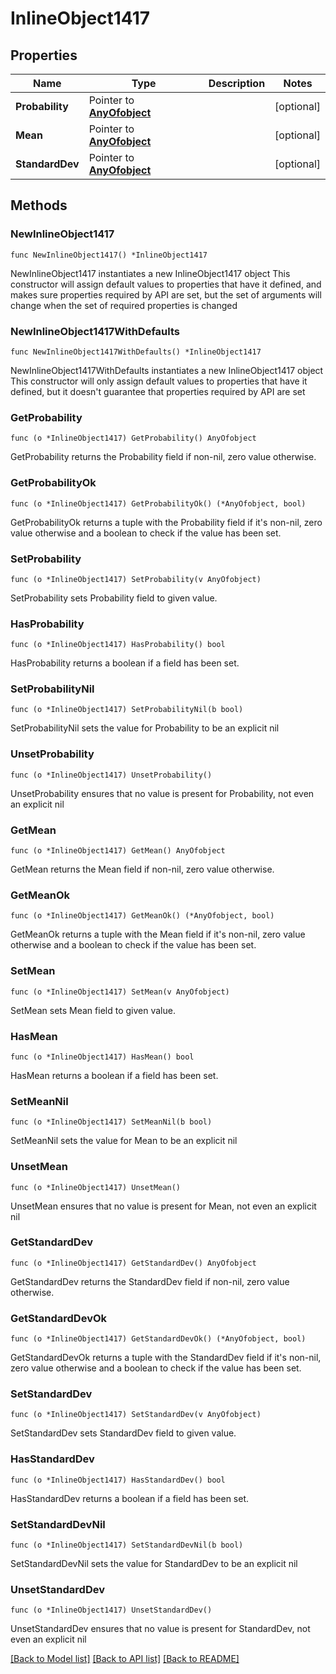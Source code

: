 # InlineObject1417

## Properties

Name | Type | Description | Notes
------------ | ------------- | ------------- | -------------
**Probability** | Pointer to [**AnyOfobject**](anyOf&lt;object&gt;.md) |  | [optional] 
**Mean** | Pointer to [**AnyOfobject**](anyOf&lt;object&gt;.md) |  | [optional] 
**StandardDev** | Pointer to [**AnyOfobject**](anyOf&lt;object&gt;.md) |  | [optional] 

## Methods

### NewInlineObject1417

`func NewInlineObject1417() *InlineObject1417`

NewInlineObject1417 instantiates a new InlineObject1417 object
This constructor will assign default values to properties that have it defined,
and makes sure properties required by API are set, but the set of arguments
will change when the set of required properties is changed

### NewInlineObject1417WithDefaults

`func NewInlineObject1417WithDefaults() *InlineObject1417`

NewInlineObject1417WithDefaults instantiates a new InlineObject1417 object
This constructor will only assign default values to properties that have it defined,
but it doesn't guarantee that properties required by API are set

### GetProbability

`func (o *InlineObject1417) GetProbability() AnyOfobject`

GetProbability returns the Probability field if non-nil, zero value otherwise.

### GetProbabilityOk

`func (o *InlineObject1417) GetProbabilityOk() (*AnyOfobject, bool)`

GetProbabilityOk returns a tuple with the Probability field if it's non-nil, zero value otherwise
and a boolean to check if the value has been set.

### SetProbability

`func (o *InlineObject1417) SetProbability(v AnyOfobject)`

SetProbability sets Probability field to given value.

### HasProbability

`func (o *InlineObject1417) HasProbability() bool`

HasProbability returns a boolean if a field has been set.

### SetProbabilityNil

`func (o *InlineObject1417) SetProbabilityNil(b bool)`

 SetProbabilityNil sets the value for Probability to be an explicit nil

### UnsetProbability
`func (o *InlineObject1417) UnsetProbability()`

UnsetProbability ensures that no value is present for Probability, not even an explicit nil
### GetMean

`func (o *InlineObject1417) GetMean() AnyOfobject`

GetMean returns the Mean field if non-nil, zero value otherwise.

### GetMeanOk

`func (o *InlineObject1417) GetMeanOk() (*AnyOfobject, bool)`

GetMeanOk returns a tuple with the Mean field if it's non-nil, zero value otherwise
and a boolean to check if the value has been set.

### SetMean

`func (o *InlineObject1417) SetMean(v AnyOfobject)`

SetMean sets Mean field to given value.

### HasMean

`func (o *InlineObject1417) HasMean() bool`

HasMean returns a boolean if a field has been set.

### SetMeanNil

`func (o *InlineObject1417) SetMeanNil(b bool)`

 SetMeanNil sets the value for Mean to be an explicit nil

### UnsetMean
`func (o *InlineObject1417) UnsetMean()`

UnsetMean ensures that no value is present for Mean, not even an explicit nil
### GetStandardDev

`func (o *InlineObject1417) GetStandardDev() AnyOfobject`

GetStandardDev returns the StandardDev field if non-nil, zero value otherwise.

### GetStandardDevOk

`func (o *InlineObject1417) GetStandardDevOk() (*AnyOfobject, bool)`

GetStandardDevOk returns a tuple with the StandardDev field if it's non-nil, zero value otherwise
and a boolean to check if the value has been set.

### SetStandardDev

`func (o *InlineObject1417) SetStandardDev(v AnyOfobject)`

SetStandardDev sets StandardDev field to given value.

### HasStandardDev

`func (o *InlineObject1417) HasStandardDev() bool`

HasStandardDev returns a boolean if a field has been set.

### SetStandardDevNil

`func (o *InlineObject1417) SetStandardDevNil(b bool)`

 SetStandardDevNil sets the value for StandardDev to be an explicit nil

### UnsetStandardDev
`func (o *InlineObject1417) UnsetStandardDev()`

UnsetStandardDev ensures that no value is present for StandardDev, not even an explicit nil

[[Back to Model list]](../README.md#documentation-for-models) [[Back to API list]](../README.md#documentation-for-api-endpoints) [[Back to README]](../README.md)


